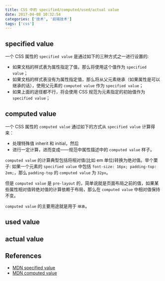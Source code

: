 ```yaml
---
title: CSS 中的 specified/computed/used/actual value
date: 2017-04-08 10:32:54
categories: ['技术', '前端技术']
tags: ['css']
---
```


## specified value

一个 CSS 属性的 `specified value` 是通过如下的三种方式之一进行设置的:

- 如果文档的样式表为属性指定了值，那么将使用这个值作为 `specified value`；
- 如果文档的样式表没有为属性指定值，那么将从父元素继承（如果属性是可以继承的话），使用父元素的 `computed value` 作为 `specified value`；
- 如果上面的途径都不行，将会使用 CSS 规范为元素指定的初始值作为 `specified value`；

## computed value

一个 CSS 属性的 `computed value` 通过如下的方式从 `specified value` 计算得来：

- 处理特殊值 inherit 和 initial，然后
- 进行一定计算，进而变成——规范中属性描述中的 `computed value` 样子。

`computed value` 的计算典型包括将相对值(比如 em 单位)转换为绝对值。举个栗子: 如果一个元素的 `specified value` 中包括 `font-size: 16px; padding-top: 2em;`，那么 `padding-top` 的 `computed value` 为 `32px`。

但是 `computed value` 是 `pre-layout` 的，简单说就是页面布局之前的值，如果某些属性相对值转绝对值的计算依赖于布局，那么在 `computed value` 中相对值保持不变。

`computed value` 的主要用途就是用于 `继承`。

## used value

## actual value

## References

- [MDN specified value](https://developer.mozilla.org/en-US/docs/Web/CSS/specified_value)
- [MDN computed value](https://developer.mozilla.org/en-US/docs/Web/CSS/computed_value)

